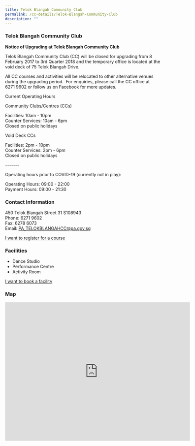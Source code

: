 ```yaml
---
title: Telok Blangah Community Club
permalink: /cc-details/Telok-Blangah-Community-Club
description: ""
---
```

### Telok Blangah Community Club

**Notice of Upgrading at Telok Blangah Community Club**  
  
Telok Blangah Community Club (CC) will be closed for upgrading from 8 February 2017 to 3rd Quarter 2018 and the temporary office is located at the void deck of 75 Telok Blangah Drive.   
  
All CC courses and activities will be relocated to other alternative venues during the upgrading period.  For enquiries, please call the CC office at 6271 9602 or follow us on Facebook for more updates.

Current Operating Hours  
  
Community Clubs/Centres (CCs)  
  
Facilities: 10am - 10pm  
Counter Services: 10am - 6pm  
Closed on public holidays  
  
Void Deck CCs  
  
Facilities: 2pm - 10pm  
Counter Services: 2pm - 6pm  
Closed on public holidays  
  
\-------  
  
Operating hours prior to COVID-19 (currently not in play):

Operating Hours: 09:00 - 22:00  
Payment Hours: 09:00 - 21:30

### Contact Information

450 Telok Blangah Street 31 S108943  
Phone: 6271 9602  
Fax: 6278 6073  
Email: [PA\_TELOKBLANGAHCC@pa.gov.sg](mailto:PA_TELOKBLANGAHCC@pa.gov.sg)  

[I want to register for a course](https://www.onepa.gov.sg/)

### Facilities

*   Dance Studio
*   Performance Centre
*   Activity Room

[I want to book a facility](https://www.onepa.gov.sg/)

### Map
<iframe src="https://www.google.com/maps/embed?pb=!1m18!1m12!1m3!1d3988.830715983652!2d103.80523111533131!3d1.2748571621655158!2m3!1f0!2f0!3f0!3m2!1i1024!2i768!4f13.1!3m3!1m2!1s0x31da1bc3799e0c53%3A0xa05670252317aa5!2sImpact%20Cultura-link%20Pte%20Ltd!5e0!3m2!1sen!2ssg!4v1661224900340!5m2!1sen!2ssg" width="600" height="450" style="border:0;" allowfullscreen="" loading="lazy" ></iframe>